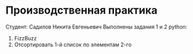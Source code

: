 # Производственная практика
Студент: Садилов Никита Евгеньевич
Выполнены задания 1 и 2 python:
1. FizzBuzz
2. Отсортировать 1-й список по элементам 2-го
